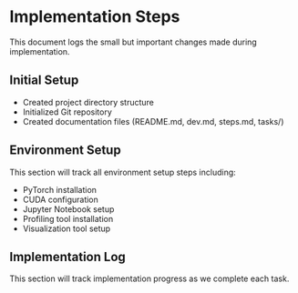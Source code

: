 # Implementation Steps

This document logs the small but important changes made during implementation.

## Initial Setup

- Created project directory structure
- Initialized Git repository
- Created documentation files (README.md, dev.md, steps.md, tasks/)

## Environment Setup

This section will track all environment setup steps including:
- PyTorch installation
- CUDA configuration
- Jupyter Notebook setup
- Profiling tool installation
- Visualization tool setup

## Implementation Log

This section will track implementation progress as we complete each task.